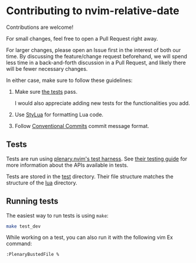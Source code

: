 # Contributing to nvim-relative-date

Contributions are welcome!

For small changes, feel free to open a Pull Request right away.

For larger changes, please open an Issue first in the interest of both our time.
By discussing the feature/change request beforehand, we will spend less time in
a back-and-forth discussion in a Pull Request, and likely there will be fewer
necessary changes.

In either case, make sure to follow these guidelines:

1. Make sure [the tests](#tests) pass.

   I would also appreciate adding new tests for the functionalities you add.

2. Use [StyLua](https://github.com/JohnnyMorganz/StyLua) for formatting Lua
   code.
3. Follow [Conventional Commits](https://www.conventionalcommits.org/en/v1.0.0/)
   commit message format.

## Tests

Tests are run using
[plenary.nvim's test harness](https://github.com/nvim-lua/plenary.nvim#plenarytest_harness).
See
[their testing guide](https://github.com/nvim-lua/plenary.nvim/blob/master/TESTS_README.md)
for more information about the APIs available in tests.

Tests are stored in the [test](./test) directory. Their file structure matches
the structure of the [lua](./lua) directory.

## Running tests

The easiest way to run tests is using `make`:

```sh
make test_dev
```

While working on a test, you can also run it with the following vim Ex command:

```raw
:PlenaryBustedFile %
```
